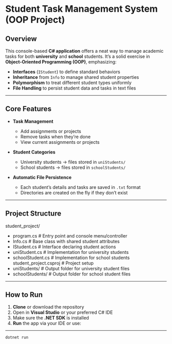 # Student Task Management System (OOP Project)

## Overview
This console-based **C# application** offers a neat way to manage academic tasks for both **university** and **school** students. It’s a solid exercise in **Object-Oriented Programming (OOP)**, emphasizing:

- **Interfaces** (`IStudent`) to define standard behaviors
- **Inheritance** from `Info` to manage shared student properties
- **Polymorphism** to treat different student types uniformly
- **File Handling** to persist student data and tasks in text files

---

## Core Features

- **Task Management**
  - Add assignments or projects
  - Remove tasks when they’re done
  - View current assignments or projects

- **Student Categories**
  - University students → files stored in `uniStudents/`
  - School students → files stored in `schoolStudents/`

- **Automatic File Persistence**
  - Each student’s details and tasks are saved in `.txt` format
  - Directories are created on the fly if they don’t exist

---

## Project Structure

student_project/
- program.cs # Entry point and console menu/controller
- Info.cs # Base class with shared student attributes
- IStudent.cs # Interface declaring student actions
- uniStudent.cs # Implementation for university students
- schoolStudent.cs # Implementation for school students student_project.csproj # Project setup
- uniStudents/ # Output folder for university student files
- schoolStudents/ # Output folder for school student files
---

## How to Run

1. **Clone** or download the repository
2. Open in **Visual Studio** or your preferred C# IDE
3. Make sure the **.NET SDK** is installed
4. **Run** the app via your IDE or use:
---
   ```bash
   dotnet run




